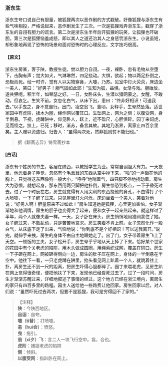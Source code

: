<script type="text/javascript">
    var head = document.getElementsByTagName('head')[0];
    cssURL = '/public/liao.css';
    linkTag = document.createElement('link');
    linkTag.href = cssURL;
    linkTag.setAttribute('type','text/css');
    linkTag.setAttribute('rel','stylesheet');
    head.appendChild(linkTag);
</script>
### 浙东生

浙东生夸口说自己有胆量，被狐狸两次以恶作剧的方式戳破。好像狐狸与浙东生有些气味相投，严格说起来，恶作剧发生了三次。一次是狐狸戏弄浙东生，戳穿了浙东生的自诩有胆力的谎言。第二次是浙东生半年后开狐狸的玩笑，让狐狸也吓破胆。第三次是狐狸恼羞成怒，即以其人之道还治其人之身惩罚浙东生。小说虽短，却形象地再现了恐怖的场景和面对恐怖时的心理反应，文字技巧很高。

#### 【原文】
<section>
浙东生房某，客于陕，教授生徒。尝以胆力自诩。一夜，裸卧，忽有毛物从空堕下，击胸有声；觉大如犬，气淋琳然，四足挠动。大惧，欲起；物以两足扑倒之，恐极而死。经一时许，觉有人以尖物穿鼻，大嚏，乃苏。见室中灯火荧荧，床边坐一美人，笑曰：“好男子！胆气固如此耶！”生知为狐，益惧。女渐与戏。胆始放，遂共狎呢。积半年，如琴瑟之好。一日，女卧床头，生潜以猎网蒙之。女醒，不敢动，但哀乞。生笑不前。女忽化白气，从床下出，恚曰：“终非好相识！可送我去。”以手曳之，身不觉自行。出门，凌空翁飞。食顷，女释手，生晕然坠落。适世家园中有虎阱，揉木为圈，绳作网以覆其口。生坠网上，网为之侧；以腹受网，身半倒悬。下视，虎蹲阱中，仰见卧人，跃上，近不盈尺，心胆俱碎。园丁来饲虎，见而怪之。挟上，已死；移时，渐苏，备言其故。其地乃浙界，离家止四百余里矣。主人赠以资遣归。归告人：“虽得两次死，然非狐则贫不能归也。”

</section>

> 据《聊斋志异》铸雪斋抄本

#### [白话]
<aside>

浙东有个姓房的书生，客居在陕西，以教授学生为业。常常自诩胆大有力。一天夜里，他光着身子睡觉，忽然有个毛茸茸的东西从空中掉下来，“啪”的一声砸在他的胸上，只觉得这东西像狗一般大小，“呼呼”地喘着气，四只脚不停地挠动着。房生大为恐惧，就想起身，那东西用两只脚把他扑倒，房生惊恐到极点，一下子昏死过去。过了一个时辰左右，房生就觉得有人用尖利的东西挠他的鼻孔，不由得打了个大喷嚏，一下子醒了过来。只见屋里灯火闪烁，床边坐着一个美人，笑着对他说：“好男人啊！胆量原来不过如此！”房生知道她是狐狸，心里更加害怕。女子渐渐地和他调情，房生的胆子也变得大了起来，便和女子一起亲热起来。就这样过了半年，两个人就像夫妻一样。一天，女子卧在床头，房生悄悄地用猎网蒙住了她。女子醒过来，不敢乱动，只是苦苦地哀求。房生笑着不肯上前。女子忽然化作一股白气，从床底下走了出来，气恼地说：“你到底不是个好相识！可以送我离开。”说完，就伸手来拽，房生的身体不由自主地跟她走了。出了门，女子带着房生飞上了天空。一顿饭的工夫，女子松开手，房生晕乎乎地从天上掉了下来。恰好某个世家的花园中有个关老虎的陷阱，用木头做成圆圈，用绳索织成网，覆盖在阱口。房生一下子砸在网上，网被砸得侧向一边，房生的肚子压在网上，身体的一半倒悬在半空中。他往下一看，一只老虎蹲在阱里，抬头看见网上趴着一个人，就跳着往上扑，离房生还不到一尺的距离，把房生吓得心胆都碎了。园丁来喂老虎，见房生趴在网上觉得很奇怪，便把他扶了下来，发现他已经昏死过去了。过了一段时间，房生才渐渐苏醒过来，详细地叙述了事情的经过。这个地方已经在浙江境内，离房生的家只有四百多里的路程。园主人送给他一些路费让他回家。房生回家以后，对人们说：“虽然吓死过去两次，但要不是狐狸，我可是穷得回不了家的。”

</aside>

> 【注释】  
<b>陕</b>：今陕西地区。  
<b>自诩</b>：自夸。  
<b>嚏（tì替）</b>：打喷嚏。  
<b>恚（huì会）</b>：愤怒。  
<b>曳</b>：拖引。  
<b>翁（xī夕）飞</b>：言二人一块飞行空中。翕，合也。  
<b>虎阶</b>：捕捉老虎的陷阱  
<b>侧</b>：倾斜。  
<b>以腹受网</b>：指趴卧在网上。  
